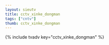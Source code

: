 ```yaml
--- 
layout: sieutv
title: cctv_xinke_dongman
tags: ["cntv"]
thumb: cctv_xinke_dongman
---
```

{% include tvadv key="cctv_xinke_dongman" %}
